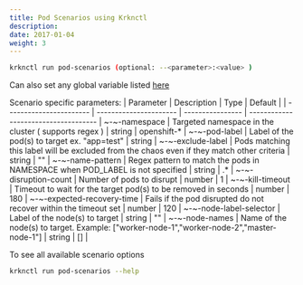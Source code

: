```yaml
---
title: Pod Scenarios using Krknctl
description: 
date: 2017-01-04
weight: 3
---
```


```bash
krknctl run pod-scenarios (optional: --<parameter>:<value> )
```

Can also set any global variable listed [here](../all-scenario-env-krknctl.md)


Scenario specific parameters: 
| Parameter      | Description    | Type      |  Default | 
| ----------------------- | ----------------------    | ----------------  | ------------------------------------ | 
~-~-namespace | Targeted namespace in the cluster ( supports regex ) | string | openshift-* | 
~-~-pod-label | Label of the pod(s) to target ex. "app=test" | string | 
~-~-exclude-label | Pods matching this label will be excluded from the chaos even if they match other criteria | string | "" |
~-~-name-pattern | Regex pattern to match the pods in NAMESPACE when POD_LABEL is not specified | string | .* | 
~-~-disruption-count | Number of pods to disrupt | number | 1 | 
~-~-kill-timeout | Timeout to wait for the target pod(s) to be removed in seconds | number | 180 |
~-~-expected-recovery-time | Fails if the pod disrupted do not recover within the timeout set | number | 120 | 
~-~-node-label-selector | Label of the node(s) to target | string | "" | 
~-~-node-names | Name of the node(s) to target. Example: ["worker-node-1","worker-node-2","master-node-1"] | string | [] |

To see all available scenario options 
```bash
krknctl run pod-scenarios --help 
```